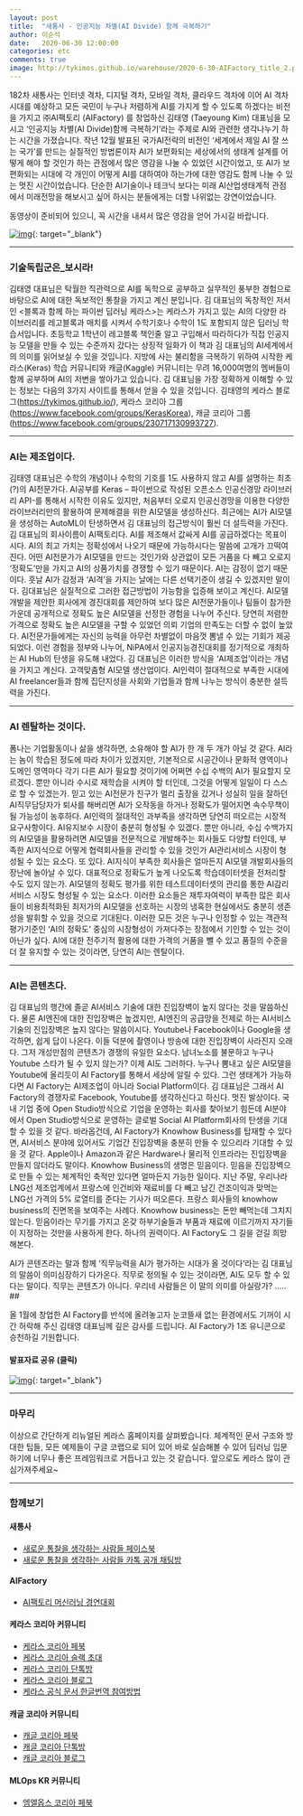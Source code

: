 ```yaml
---
layout: post
title:  "새통사 - 인공지능 차별(AI Divide) 함께 극복하기"
author: 이순석 
date:   2020-06-30 12:00:00
categories: etc
comments: true
image: http://tykimos.github.io/warehouse/2020-6-30-AIFactory_title_2.png
---
```


182차 새통사는 인터넷 격차, 디지털 격차, 모바일 격차, 클라우드 격차에 이어 AI 격차 시대를 예상하고 모든 국민이 누구나 저렴하게 AI를 가지게 할 수 있도록 하겠다는 비전을 가지고 ㈜AI팩토리 (AIFactory) 를 창업하신 김태영 (Taeyoung Kim) 대표님을 모시고 ‘인공지능 차별(AI Divide)함께 극복하기’라는 주제로 AI와 관련한 생각나누기 하는 시간을 가졌습니다. 작년 12월 발표된 국가AI전략의 비전인 ‘세계에서 제일 AI 잘 쓰는 국가’를 만드는 실질적인 방법론이자 AI가 보편화되는 세상에서의 생태계 설계를 어떻게 해야 할 것인가 하는 관점에서 많은 영감을 나눌 수 있었던 시간이었고, 또 AI가 보편화되는 시대에 각 개인이 어떻게 AI를 대하여야 하는가에 대한 영감도 함께 나눌 수 있는 멋진 시간이었습니다. 단순한 AI기술이나 테크닉 보다는 미래 AI산업생태계적 관점에서 미래전망을 해보시고 싶어 하시는 분들에게는 더할 나위없는 강연이었습니다.

동영상이 준비되어 있으니, 꼭 시간을 내셔서 많은 영감을 얻어 가시길 바랍니다.

[![img](http://tykimos.github.io/warehouse/2020-6-30-AIFactory_title_2.png)](https://www.facebook.com/donny.park.716/videos/10157714249611731/){: target="_blank"}

---
### 기술독립군은_보시라!

김태영 대표님은 탁월한 직관력으로 AI를 독학으로 공부하고 실무적인 풍부한 경험으로 바탕으로 AI에 대한 독보적인 통찰을 가지고 계신 분입니다. 김 대표님의 독창적인 저서인 <블록과 함께 하는 파이썬 딥러닝 케라스>는 케라스가 가지고 있는 AI의 다양한 라이브러리를 레고블록과 매치를 시켜서 수학기호나 수학이 1도 포함되지 않은 딥러닝 학습서입니다. 초등학교 1학년이 레고블록 책인줄 알고 구입해서 따라하다가 직접 인공지능 모델을 만들 수 있는 수준까지 갔다는 상징적 일화가 이 책과 김 대표님의 AI세계에서의 의미를 읽어보실 수 있을 것입니다. 지방에 사는 불리함을 극복하기 위하여 시작한 케라스(Keras) 학습 커뮤니티와 캐글(Kaggle) 커뮤니티는 무려 16,000여명의 멤버들이 함께 공부하며 AI의 저변을 쌓아가고 있습니다. 김 대표님을 가장 정확하게 이해할 수 있는 정보는 다음의 3가지 사이트를 통해서 얻을 수 있을 것입니다. 김태영의 케라스 블로그(https://tykimos.github.io/), 케라스 코리아 그룹(https://www.facebook.com/groups/KerasKorea), 캐글 코리아 그룹(https://www.facebook.com/groups/230717130993727).

---
### AI는 제조업이다.

김태영 대표님은 수학의 개념이나 수학의 기호를 1도 사용하지 않고 AI를 설명하는 최초(?)의 AI전문가다. AI공부를 Keras – 파이썬으로 작성된 오픈소스 인공신경망 라이브러리 API-를 통해서 시작한 이유도 있지만, 처음부터 오로지 인공신경망을 이용한 다양한 라이브러리만의 활용하여 문제해결을 위한 AI모델을 생성하신다. 최근에는 AI가 AI모델을 생성하는 AutoML이 탄생하면서 김 대표님의 접근방식이 훨씬 더 설득력을 가진다. 김 대표님의 회사이름이 AI팩토리다. AI를 제조해서 값싸게 AI를 공급하겠다는 목표이시다. AI의 최고 가치는 정확성에서 나오기 때문에 가능하시다는 말씀에 고개가 끄떡여진다. 어떤 AI전문가가 AI모델을 만드는 것인가와 상관없이 모든 거품을 다 빼고 오로지 ‘정확도’만을 가지고 AI의 상품가치를 경쟁할 수 있기 때문이다. AI는 감정이 없기 때문이다. 훗날 AI가 감정과 ‘AI격’을 가지는 날에는 다른 선택기준이 생길 수 있겠지만 말이다. 김대표님은 실질적으로 그러한 접근방법이 가능함을 입증해 보이고 계신다. AI모델개발을 제안한 회사에게 경진대회를 제안하여 보다 많은 AI전문가들이나 팀들이 참가한 가운데 공개적으로 정확도 높은 AI모델을 선정한 경험을 나누어 주신다. 당연히 저렴한 가격으로 정확도 높은 AI모델을 구할 수 있었던 의뢰 기업의 만족도는 더할 수 없이 높았다. AI전문가들에게는 자신의 능력을 아무런 차별없이 마음껏 뽐낼 수 있는 기회가 제공되었다. 이런 경험을 정부와 나누어, NiPA에서 인공지능경진대회를 정기적으로 개최하는 AI Hub의 탄생을 유도해 내었다. 김 대표님은 이러한 방식을 ‘AI제조업’이라는 개념을 가지고 계신다. 고객맞춤형 AI모델 생산업이다. AI인력이 절대적으로 부족한 시대에 AI freelancer들과 함께 집단지성을 사회와 기업들과 함께 나누는 방식이 충분한 설득력을 가진다.

---
### AI 렌탈하는 것이다.

폼나는 기업활동이나 삶을 생각하면, 소유해야 할 AI가 한 개 두 개가 아닐 것 같다. AI라는 놈이 학습된 정도에 따라 차이가 있겠지만, 기본적으로 시공간이나 문화적 영역이나 도메인 영역마다 각기 다른 AI가 필요할 것이기에 어쩌면 수십 수백의 AI가 필요할지 모르겠다. 뿐만 아니라 수시로 재학습을 시켜야 할 터인데, 그것을 어떻게 일일이 다 스스로 할 수 있겠는가. 믿고 있는 AI전문가 친구가 멀리 출장을 갔거나 성실히 일을 잘하던 AI직무담당자가 퇴사를 해버리면 AI가 오작동을 하거나 정확도가 떨어지면 속수무책이 될 가능성이 농후하다. AI인력의 절대적인 과부족을 생각하면 당연히 떠오르는 시장적 요구사항이다. AI유지보수 시장이 충분히 형성될 수 있겠다. 뿐만 아니라, 수십 수백가지의 AI모델을 활용하려면 AI모델을 전문적으로 개발해주는 회사들도 다양할 터인데, 부족한 AI지식으로 어떻게 협력회사들을 관리할 수 있을 것인가 AI관리서비스 시장이 형성될 수 있는 요소다. 또 있다. AI지식이 부족한 회사들은 얼마든지 AI모델 개발회사들의 장난에 놀아날 수 있다. 대표적으로 정확도가 높게 나오도록 학습데이터셋을 전처리할 수도 있지 않는가. AI모델의 정확도 평가를 위한 테스트데이터셋의 관리를 통한 AI감리서비스 시장도 형성될 수 있는 요소다. 이러한 요소들은 재투자여력이 부족한 많은 회사들이 비용최적화된 최저가의 AI모델을 선호하는 시장의 냉혹한 현실에서도 충분히 생존성을 발휘할 수 있을 것으로 기대된다. 이러한 모든 것은 누구나 인정할 수 있는 객관적 평가기준인 ‘AI의 정확도’ 중심의 시장형성이 가져다주는 장점에서 기인할 수 있는 것이 아닌가 싶다. AI에 대한 전주기적 활용에 대한 가격의 거품을 뺄 수 있고 품질의 수준을 더 잘 유지할 수 있는 것이라면, 당연히 AI는 렌탈이다.

---
### AI는 콘텐츠다.

김 대표님의 행간에 졸곧 AI서비스 기술에 대한 진입장벽이 높지 않다는 것을 말씀하신다. 물론 AI엔진에 대한 진입장벽은 높겠지만, AI엔진의 공급망을 전제로 하는 AI서비스 기술의 진입장벽은 높지 않다는 말씀이시다. Youtube나 Facebook이나 Google을 생각하면, 쉽게 답이 나온다. 이들 덕분에 촬영이나 방송에 대한 진입장벽이 사라진지 오래다. 그저 개성만점의 콘텐츠가 경쟁의 유일한 요소다. 남녀노소를 불문하고 누구나 Youtube 스타가 될 수 있지 않는가? 이제 AI도 그러하다. 누구나 뽐내고 싶은 AI모델을 Youtube에 올리듯이 AI Factory를 통해서 세상에 알릴 수 있다. 그런 생태계가 가능하다면 AI Factory는 AI제조업이 아니라 Social Platform이다. 김 대표님은 그래서 AI Factory의 경쟁자로 Facebook, Youtube를 생각하신다고 하신다. 멋진 발상이다. 국내 기업 중에 Open Studio방식으로 기업을 운영하는 회사를 찾아보기 힘든데 AI분야에서 Open Studio방식으로 운영하는 글로벌 Social AI Platform회사의 탄생을 기대할 수 있을 것 같다. 바라옵건데, AI Factory가 Knowhow Business를 탑재할 수 있다면, AI서비스 분야에 있어서도 기업간 진입장벽을 충분히 만들 수 있으리라 기대할 수 있을 것 같다. Apple이나 Amazon과 같은 Hardware나 물리적 인프라라는 진입장벽을 만들지 않더라도 말이다. Knowhow Business의 생명은 믿음이다. 믿음을 진입장벽으로 만들 수 있는 체계적인 축적만 있다면 얼마든지 가능한 일이다. 지난 주말, 우리나라 LNG선 제조업계에서 프랑스에 인건비와 재료비를 다 빼고 남긴 건조이익과 맞먹는 LNG선 가격의 5% 로열티를 준다는 기사가 떠오른다. 프랑스 회사들의 knowhow business의 진면목을 보여주는 사례다. Knowhow business는 돈만 빼먹는데 그치지 않는다. 믿음이라는 무기를 가지고 온갖 하부기술들과 부품과 재료에 이르기까지 자기들이 지정하는 것만을 사용하게 한다. 하나의 권력이다. AI Factory도 그 길을 걷길 희망해본다.

AI가 콘텐츠라는 말과 함께 ‘직무능력을 AI가 평가하는 시대가 올 것이다’라는 김 대표님의 말씀이 의미심장하기 다가온다. 직무로 정의될 수 있는 것이라면, AI도 모두 할 수 있다는 말이다. 직무는 콘텐츠가 아니다. 우리네 사람들은 이 말의 의미를 아실랑가? ..... ##

올 1월에 창업한 AI Factory를 반석에 올려놓고자 눈코뜰새 없는 환경에서도 기꺼이 시간 허락해 주신 김태영 대표님께 깊은 감사를 드립니다. AI Factory가 1조 유니콘으로 승천하길 기원합니다.

#### 발표자료 공유 (클릭)

[![img](http://tykimos.github.io/warehouse/2020-6-30-AIFactory_1.png)](https://docs.google.com/presentation/d/1CA5NRkyCvzP_fv9ZjyTQF6f6hYV13NfnjcLq3U1RVC0/edit#slide=id.p){: target="_blank"}

---
### 마무리

이상으로 간단하게 리뉴얼된 케라스 홈페이지를 살펴봤습니다. 체계적인 문서 구조와 방대한 팁들, 모든 예제들이 구글 코랩으로 되어 있어 바로 실습해볼 수 있어 딥러닝 입문하기에 너무나 좋은 프레임워크로 거듭나고 있는 것 같습니다. 앞으로도 케라스 많이 관심가져주세요~

---
### 함께보기

#### 새통사

* [새로운 통찰을 생각하는 사람들 페이스북](https://www.facebook.com/saetongsa/?__xts__[0]=68.ARCI2GOIUhiyBBPIikovnBwCUZfUs-_rlz-wTv-XlGyFti65mjfYiLmgay7mYuTrA1phPg4o2MpaMAUbP3ut-VHtaULbRZHij9_ZMWMMcoBJ9uW7tL-SYs4oB9HpHJvwluaNLBqWnA0-EZv0eWX1zg42G7sHLHDM4bBLeTzmbxmz8wk6JaEcQXt-c41GALcYNllYOKQdKDGfXKN7zAiIOwQQAelGb2xcYuE4X7e41MXhQFoa8sKD3XS-NKBoTu0em9pIX3m1-LF-gF_WlzphOLi3mU6CsEzxw42EdXH5ynpJqw78gQv5S2hjZGfJNJXUU3jPbEONPPbEkbWh1k-_1cHIewe)
* [새로운 통찰을 생각하는 사람들 카톡 공개 채팅방](https://open.kakao.com/o/g1uEjlhb)

#### AIFactory

* [AI팩토리 머신러닝 경연대회](http://aifactory.space)

#### 케라스 코리아 커뮤니티

* [케라스 코리아 페북](https://www.facebook.com/groups/KerasKorea/)
* [케라스 코리아 슬랙 초대](https://join.slack.com/t/keraskorea/shared_invite/enQtNTUzMTUxMzIyMzg4LWQ3YmQ1YTdmNTYxOTAwZTExNmFmOGM3M2QyMjIyNzYwYTY2YTY2ZjBlNDNlZDdmMTU0NGVjYzFkMWYxNzE0ZDA)
* [케라스 코리아 단톡방](https://open.kakao.com/o/g93MSBV)
* [케라스 코리아 블로그](http://keraskorea.github.io)
* [케라스 공식 문서 한글번역 참여방법](https://tykimos.github.io/2019/02/06/Contribution_of_Keras_Document_to_Korean_Translation/)

#### 캐글 코리아 커뮤니티

* [캐글 코리아 페북](https://www.facebook.com/groups/KaggleKoreaOpenGroup/)
* [캐글 코리아 단톡방](https://open.kakao.com/o/gP24T89)
* [캐글 코리아 블로그](https://kaggle-kr.tistory.com/)

#### MLOps KR 커뮤니티

* [엠엘옵스 코리아 페북](https://www.facebook.com/groups/MLOpsKR/)
